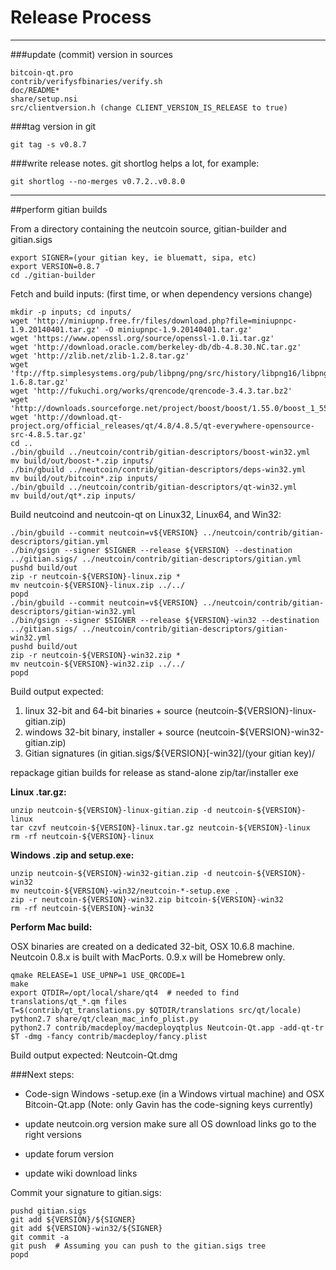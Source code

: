 Release Process
====================

* * *

###update (commit) version in sources


	bitcoin-qt.pro
	contrib/verifysfbinaries/verify.sh
	doc/README*
	share/setup.nsi
	src/clientversion.h (change CLIENT_VERSION_IS_RELEASE to true)

###tag version in git

	git tag -s v0.8.7

###write release notes. git shortlog helps a lot, for example:

	git shortlog --no-merges v0.7.2..v0.8.0

* * *

##perform gitian builds

 From a directory containing the neutcoin source, gitian-builder and gitian.sigs
  
	export SIGNER=(your gitian key, ie bluematt, sipa, etc)
	export VERSION=0.8.7
	cd ./gitian-builder

 Fetch and build inputs: (first time, or when dependency versions change)

	mkdir -p inputs; cd inputs/
	wget 'http://miniupnp.free.fr/files/download.php?file=miniupnpc-1.9.20140401.tar.gz' -O miniupnpc-1.9.20140401.tar.gz'
	wget 'https://www.openssl.org/source/openssl-1.0.1i.tar.gz'
	wget 'http://download.oracle.com/berkeley-db/db-4.8.30.NC.tar.gz'
	wget 'http://zlib.net/zlib-1.2.8.tar.gz'
	wget 'ftp://ftp.simplesystems.org/pub/libpng/png/src/history/libpng16/libpng-1.6.8.tar.gz'
	wget 'http://fukuchi.org/works/qrencode/qrencode-3.4.3.tar.bz2'
	wget 'http://downloads.sourceforge.net/project/boost/boost/1.55.0/boost_1_55_0.tar.bz2'
	wget 'http://download.qt-project.org/official_releases/qt/4.8/4.8.5/qt-everywhere-opensource-src-4.8.5.tar.gz'
	cd ..
	./bin/gbuild ../neutcoin/contrib/gitian-descriptors/boost-win32.yml
	mv build/out/boost-*.zip inputs/
	./bin/gbuild ../neutcoin/contrib/gitian-descriptors/deps-win32.yml
	mv build/out/bitcoin*.zip inputs/
	./bin/gbuild ../neutcoin/contrib/gitian-descriptors/qt-win32.yml
	mv build/out/qt*.zip inputs/

 Build neutcoind and neutcoin-qt on Linux32, Linux64, and Win32:
  
	./bin/gbuild --commit neutcoin=v${VERSION} ../neutcoin/contrib/gitian-descriptors/gitian.yml
	./bin/gsign --signer $SIGNER --release ${VERSION} --destination ../gitian.sigs/ ../neutcoin/contrib/gitian-descriptors/gitian.yml
	pushd build/out
	zip -r neutcoin-${VERSION}-linux.zip *
	mv neutcoin-${VERSION}-linux.zip ../../
	popd
	./bin/gbuild --commit neutcoin=v${VERSION} ../neutcoin/contrib/gitian-descriptors/gitian-win32.yml
	./bin/gsign --signer $SIGNER --release ${VERSION}-win32 --destination ../gitian.sigs/ ../neutcoin/contrib/gitian-descriptors/gitian-win32.yml
	pushd build/out
	zip -r neutcoin-${VERSION}-win32.zip *
	mv neutcoin-${VERSION}-win32.zip ../../
	popd

  Build output expected:

  1. linux 32-bit and 64-bit binaries + source (neutcoin-${VERSION}-linux-gitian.zip)
  2. windows 32-bit binary, installer + source (neutcoin-${VERSION}-win32-gitian.zip)
  3. Gitian signatures (in gitian.sigs/${VERSION}[-win32]/(your gitian key)/

repackage gitian builds for release as stand-alone zip/tar/installer exe

**Linux .tar.gz:**

	unzip neutcoin-${VERSION}-linux-gitian.zip -d neutcoin-${VERSION}-linux
	tar czvf neutcoin-${VERSION}-linux.tar.gz neutcoin-${VERSION}-linux
	rm -rf neutcoin-${VERSION}-linux

**Windows .zip and setup.exe:**

	unzip neutcoin-${VERSION}-win32-gitian.zip -d neutcoin-${VERSION}-win32
	mv neutcoin-${VERSION}-win32/neutcoin-*-setup.exe .
	zip -r neutcoin-${VERSION}-win32.zip bitcoin-${VERSION}-win32
	rm -rf neutcoin-${VERSION}-win32

**Perform Mac build:**

  OSX binaries are created on a dedicated 32-bit, OSX 10.6.8 machine.
  Neutcoin 0.8.x is built with MacPorts.  0.9.x will be Homebrew only.

	qmake RELEASE=1 USE_UPNP=1 USE_QRCODE=1
	make
	export QTDIR=/opt/local/share/qt4  # needed to find translations/qt_*.qm files
	T=$(contrib/qt_translations.py $QTDIR/translations src/qt/locale)
	python2.7 share/qt/clean_mac_info_plist.py
	python2.7 contrib/macdeploy/macdeployqtplus Neutcoin-Qt.app -add-qt-tr $T -dmg -fancy contrib/macdeploy/fancy.plist

 Build output expected: Neutcoin-Qt.dmg

###Next steps:

* Code-sign Windows -setup.exe (in a Windows virtual machine) and
  OSX Bitcoin-Qt.app (Note: only Gavin has the code-signing keys currently)

* update neutcoin.org version
  make sure all OS download links go to the right versions

* update forum version

* update wiki download links

Commit your signature to gitian.sigs:

	pushd gitian.sigs
	git add ${VERSION}/${SIGNER}
	git add ${VERSION}-win32/${SIGNER}
	git commit -a
	git push  # Assuming you can push to the gitian.sigs tree
	popd

